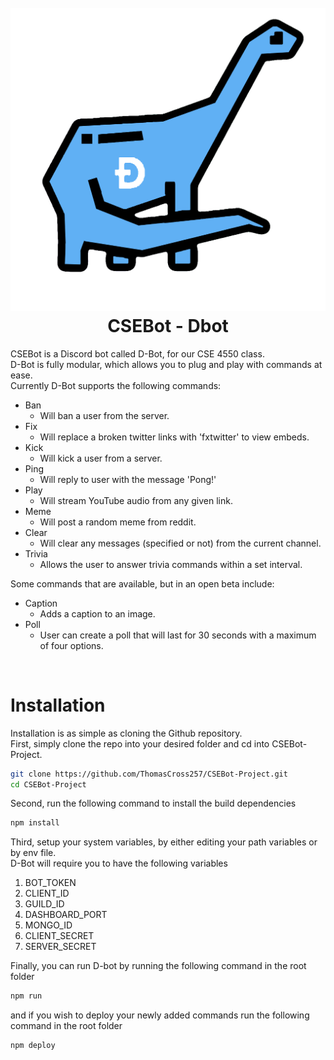 <div>
    <h1 align='center'>
        <br>
            <img src="https://github.com/ThomasCross257/CSEBot-Project/blob/prototype_1/res/D-BotLogo2.png?raw=true" alt="DBot">
        <br>
            CSEBot - Dbot
        <br>
    </h1>
</div>

CSEBot is a Discord bot called D-Bot, for our CSE 4550 class.  
D-Bot is fully modular, which allows you to plug and play with commands at ease.  
Currently D-Bot supports the following commands:  
- Ban
    - Will ban a user from the server.
- Fix
    - Will replace a broken twitter links with 'fxtwitter' to view embeds.
- Kick
    - Will kick a user from a server.
- Ping
    - Will reply to user with the message 'Pong!'
- Play
    - Will stream YouTube audio from any given link.
- Meme
    - Will post a random meme from reddit.
- Clear
    - Will clear any messages (specified or not) from the current channel.
- Trivia
    - Allows the user to answer trivia commands within a set interval.
    
Some commands that are available, but in an open beta include:
<br>

- Caption
    - Adds a caption to an image.
- Poll
    - User can create a poll that will last for 30 seconds with a maximum of four options.

<br>

# Installation
Installation is as simple as cloning the Github repository.  
First, simply clone the repo into your desired folder and cd into CSEBot-Project.  
```bash
git clone https://github.com/ThomasCross257/CSEBot-Project.git
cd CSEBot-Project
```
Second, run the following command to install the build dependencies  
```bash
npm install
```
Third, setup your system variables, by either editing your path variables or by env file.  
D-Bot will require you to have the following variables  
1. BOT_TOKEN
2. CLIENT_ID
3. GUILD_ID
4. DASHBOARD_PORT
5. MONGO_ID
6. CLIENT_SECRET
7. SERVER_SECRET
<!-- -->
Finally, you can run D-bot by running the following command in the root folder
```bash
npm run
```
and if you wish to deploy your newly added commands run the following command in the root folder
```bash
npm deploy
```
